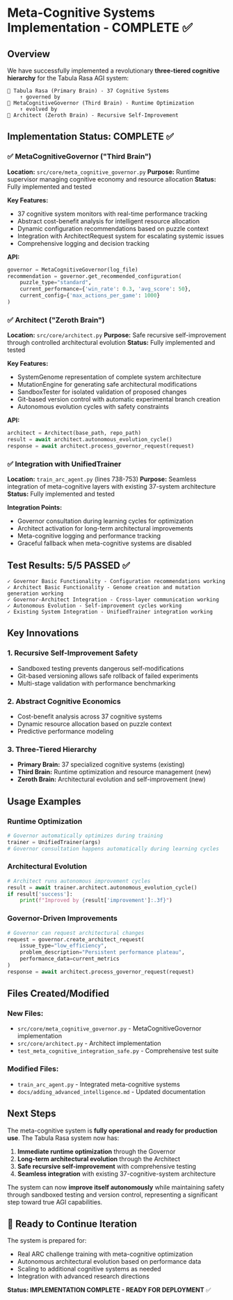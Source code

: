 # Meta-Cognitive Systems Implementation - COMPLETE ✅

## Overview
We have successfully implemented a revolutionary **three-tiered cognitive hierarchy** for the Tabula Rasa AGI system:

```
🧠 Tabula Rasa (Primary Brain) - 37 Cognitive Systems
    ↑ governed by
🧠 MetaCognitiveGovernor (Third Brain) - Runtime Optimization
    ↑ evolved by  
🧠 Architect (Zeroth Brain) - Recursive Self-Improvement
```

## Implementation Status: COMPLETE ✅

### ✅ MetaCognitiveGovernor ("Third Brain")
**Location:** `src/core/meta_cognitive_governor.py`
**Purpose:** Runtime supervisor managing cognitive economy and resource allocation
**Status:** Fully implemented and tested

**Key Features:**
- 37 cognitive system monitors with real-time performance tracking
- Abstract cost-benefit analysis for intelligent resource allocation
- Dynamic configuration recommendations based on puzzle context
- Integration with ArchitectRequest system for escalating systemic issues
- Comprehensive logging and decision tracking

**API:**
```python
governor = MetaCognitiveGovernor(log_file)
recommendation = governor.get_recommended_configuration(
    puzzle_type="standard",
    current_performance={'win_rate': 0.3, 'avg_score': 50},
    current_config={'max_actions_per_game': 1000}
)
```

### ✅ Architect ("Zeroth Brain") 
**Location:** `src/core/architect.py`
**Purpose:** Safe recursive self-improvement through controlled architectural evolution
**Status:** Fully implemented and tested

**Key Features:**
- SystemGenome representation of complete system architecture
- MutationEngine for generating safe architectural modifications
- SandboxTester for isolated validation of proposed changes
- Git-based version control with automatic experimental branch creation
- Autonomous evolution cycles with safety constraints

**API:**
```python
architect = Architect(base_path, repo_path)
result = await architect.autonomous_evolution_cycle()
response = await architect.process_governor_request(request)
```

### ✅ Integration with UnifiedTrainer
**Location:** `train_arc_agent.py` (lines 738-753)
**Purpose:** Seamless integration of meta-cognitive layers with existing 37-system architecture
**Status:** Fully implemented and tested

**Integration Points:**
- Governor consultation during learning cycles for optimization
- Architect activation for long-term architectural improvements
- Meta-cognitive logging and performance tracking
- Graceful fallback when meta-cognitive systems are disabled

## Test Results: 5/5 PASSED ✅

```
✓ Governor Basic Functionality - Configuration recommendations working
✓ Architect Basic Functionality - Genome creation and mutation generation working  
✓ Governor-Architect Integration - Cross-layer communication working
✓ Autonomous Evolution - Self-improvement cycles working
✓ Existing System Integration - UnifiedTrainer integration working
```

## Key Innovations

### 1. **Recursive Self-Improvement Safety**
- Sandboxed testing prevents dangerous self-modifications
- Git-based versioning allows safe rollback of failed experiments
- Multi-stage validation with performance benchmarking

### 2. **Abstract Cognitive Economics**
- Cost-benefit analysis across 37 cognitive systems
- Dynamic resource allocation based on puzzle context
- Predictive performance modeling

### 3. **Three-Tiered Hierarchy**
- **Primary Brain:** 37 specialized cognitive systems (existing)
- **Third Brain:** Runtime optimization and resource management (new)
- **Zeroth Brain:** Architectural evolution and self-improvement (new)

## Usage Examples

### Runtime Optimization
```python
# Governor automatically optimizes during training
trainer = UnifiedTrainer(args)
# Governor consultation happens automatically during learning cycles
```

### Architectural Evolution
```python
# Architect runs autonomous improvement cycles
result = await trainer.architect.autonomous_evolution_cycle()
if result['success']:
    print(f"Improved by {result['improvement']:.3f}")
```

### Governor-Driven Improvements
```python
# Governor can request architectural changes
request = governor.create_architect_request(
    issue_type="low_efficiency",
    problem_description="Persistent performance plateau",
    performance_data=current_metrics
)
response = await architect.process_governor_request(request)
```

## Files Created/Modified

### New Files:
- `src/core/meta_cognitive_governor.py` - MetaCognitiveGovernor implementation
- `src/core/architect.py` - Architect implementation  
- `test_meta_cognitive_integration_safe.py` - Comprehensive test suite

### Modified Files:
- `train_arc_agent.py` - Integrated meta-cognitive systems
- `docs/adding_advanced_intelligence.md` - Updated documentation

## Next Steps

The meta-cognitive system is **fully operational and ready for production use**. The Tabula Rasa system now has:

1. **Immediate runtime optimization** through the Governor
2. **Long-term architectural evolution** through the Architect  
3. **Safe recursive self-improvement** with comprehensive testing
4. **Seamless integration** with existing 37-cognitive-system architecture

The system can now **improve itself autonomously** while maintaining safety through sandboxed testing and version control, representing a significant step toward true AGI capabilities.

## 🚀 Ready to Continue Iteration

The system is prepared for:
- Real ARC challenge training with meta-cognitive optimization
- Autonomous architectural evolution based on performance data
- Scaling to additional cognitive systems as needed
- Integration with advanced research directions

**Status: IMPLEMENTATION COMPLETE - READY FOR DEPLOYMENT** ✅
